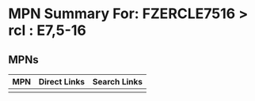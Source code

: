 



# MPN Summary For: FZERCLE7516 > rcl : E7,5-16

## MPNs
  

|MPN|Direct Links|Search Links|
| :--- | :--- | :--- |
||||
